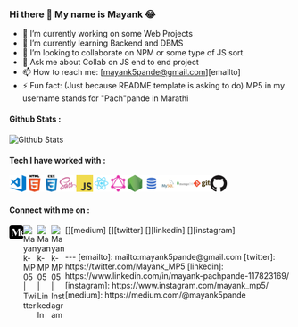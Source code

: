 ### Hi there 👋 My name is Mayank 😂

- 🔭 I’m currently working on some Web Projects
- 🌱 I’m currently learning Backend and DBMS
- 👯 I’m looking to collaborate on NPM or some type of JS sort
- 💬 Ask me about Collab on JS end to end project
- 📫 How to reach me: [mayank5pande@gmail.com][emailto]
- ⚡ Fun fact: (Just because README template is asking to do) MP5 in my username stands for "Pach"pande in Marathi

#### Github Stats :

<img align="center" alt="Github Stats" src="https://github-readme-stats.vercel.app/api?username=Mayank-MP05&show_icons=true&hide_border=true" />
<br />

#### Tech I have worked with :

<img align="left" alt="Visual Studio Code" width="30px" src="https://raw.githubusercontent.com/github/explore/80688e429a7d4ef2fca1e82350fe8e3517d3494d/topics/visual-studio-code/visual-studio-code.png" />

<img align="left" alt="HTML5" width="30px" src="https://raw.githubusercontent.com/github/explore/80688e429a7d4ef2fca1e82350fe8e3517d3494d/topics/html/html.png" />
<img align="left" alt="CSS3" width="30px" src="https://raw.githubusercontent.com/github/explore/80688e429a7d4ef2fca1e82350fe8e3517d3494d/topics/css/css.png" />
<img align="left" alt="Sass" width="30px" src="https://raw.githubusercontent.com/github/explore/80688e429a7d4ef2fca1e82350fe8e3517d3494d/topics/sass/sass.png" />
<img align="left" alt="JavaScript" width="30px" src="https://raw.githubusercontent.com/github/explore/80688e429a7d4ef2fca1e82350fe8e3517d3494d/topics/javascript/javascript.png" />
<img align="left" alt="React" width="30px" src="https://raw.githubusercontent.com/github/explore/80688e429a7d4ef2fca1e82350fe8e3517d3494d/topics/react/react.png" />

<img align="left" alt="GraphQL" width="30px" src="https://raw.githubusercontent.com/github/explore/80688e429a7d4ef2fca1e82350fe8e3517d3494d/topics/graphql/graphql.png" />
<img align="left" alt="Node.js" width="30px" src="https://raw.githubusercontent.com/github/explore/80688e429a7d4ef2fca1e82350fe8e3517d3494d/topics/nodejs/nodejs.png" />
<img align="left" alt="SQL" width="30px" src="https://raw.githubusercontent.com/github/explore/80688e429a7d4ef2fca1e82350fe8e3517d3494d/topics/sql/sql.png" />
<img align="left" alt="MySQL" width="30px" src="https://raw.githubusercontent.com/github/explore/80688e429a7d4ef2fca1e82350fe8e3517d3494d/topics/mysql/mysql.png" />
<img align="left" alt="MongoDB" width="30px" src="https://raw.githubusercontent.com/github/explore/80688e429a7d4ef2fca1e82350fe8e3517d3494d/topics/mongodb/mongodb.png" />
<img align="left" alt="Git" width="30px" src="https://raw.githubusercontent.com/github/explore/80688e429a7d4ef2fca1e82350fe8e3517d3494d/topics/git/git.png" />
<img align="left" alt="GitHub" width="30px" src="https://raw.githubusercontent.com/github/explore/78df643247d429f6cc873026c0622819ad797942/topics/github/github.png" />

<br />
<br />

#### Connect with me on :

[<img align="left" alt="Mayank-MP05 | Instagram" width="25px" src="https://raw.githubusercontent.com/simple-icons/simple-icons/ed4a5bf635c3e9716b6cad0862b19aad877186e8/icons/medium.svg" />][medium]
[<img align="left" alt="Mayank-MP05 | Twitter" width="25px" src="https://cdn.jsdelivr.net/npm/simple-icons@v3/icons/twitter.svg" />][twitter]
[<img align="left" alt="Mayank-MP05 | LinkedIn" width="25px" src="https://cdn.jsdelivr.net/npm/simple-icons@v3/icons/linkedin.svg" />][linkedin]
[<img align="left" alt="Mayank-MP05 | Instagram" width="25px" src="https://cdn.jsdelivr.net/npm/simple-icons@v3/icons/instagram.svg" />][instagram]

<br />
---
[emailto]: mailto:mayank5pande@gmail.com
[twitter]: https://twitter.com/Mayank_MP5
[linkedin]: https://www.linkedin.com/in/mayank-pachpande-117823169/
[instagram]: https://www.instagram.com/mayank_mp5/
[medium]: https://medium.com/@mayank5pande
